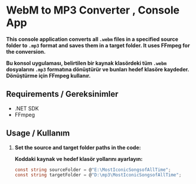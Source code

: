 # WebM to MP3 Converter , Console App

**This console application converts all `.webm` files in a specified source folder to `.mp3` format and saves them in a target folder. It uses FFmpeg for the conversion.**

**Bu konsol uygulaması, belirtilen bir kaynak klasördeki tüm `.webm` dosyalarını `.mp3` formatına dönüştürür ve bunları hedef klasöre kaydeder. Dönüştürme için FFmpeg kullanır.**

## **Requirements / Gereksinimler**

- .NET SDK
- FFmpeg

## **Usage / Kullanım**

1. **Set the source and target folder paths in the code:**

   **Koddaki kaynak ve hedef klasör yollarını ayarlayın:**

   ```csharp
   const string sourceFolder = @"E:\MostIconicSongsofAllTime";
   const string targetFolder = @"D:\mp3\MostIconicSongsofAllTime";
